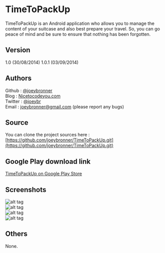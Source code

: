 TimeToPackUp
=========

TimeToPackUp is an Android application who allows you to manage the content of your suitcase and also best prepare your travel.
So, you can go peace of mind and be sure to ensure that nothing has been forgotten.

Version
----

1.0 (30/08/2014)
1.0.1 (03/09/2014)

Authors
----

Github : [@joeybronner](http://github.com/joeybronner)  
Blog : [Nicetocodeyou.com](http://joeybronner.fr)  
Twitter : [@joeybr](http://twitter.com/joeybr)  
Email : joeybronner@gmail.com (please report any bugs)  

Source
----

You can clone the project sources here : [https://github.com/joeybronner/TimeToPackUp.git](https://github.com/joeybronner/TimeToPackUp.git)  

Google Play download link
----

[TimeToPackUp on Google Play Store](https://play.google.com/store/apps/details?id=com.timetopackup.app&hl=fr_FR)  

Screenshots
--------------

![alt tag](https://lh4.ggpht.com/i0ZRI-2yzZx0uuxB5rMzg6Lb1j294O0obpcBMJE6nHqoqiJc0vaCaLirr8xh6Al6KHE=h310-rw)  
![alt tag](https://lh3.ggpht.com/6vsw9jlhHk-DNYYyPfCQuqEIRYqH9vnLde3wc2gshAm3YQYILF29VBBFWcXJ2wrDunw=h900-rw)  
![alt tag](https://lh4.ggpht.com/kVAmMIpXt8g1mw2dU0Ghs63tPbz-_iVU9-QbWtj2q7xkT3Zw0PdMyp7X98VNn4NjZvc=h900-rw)  
![alt tag](https://lh3.ggpht.com/79EYmZ9aE3-Fk_NQ0CvMUUrvN2R_fyKDHoo7Xu3G4QaCdTMLSGpnvhObtVlr6-ER3A=h900-rw)  


Others
----

None.  
